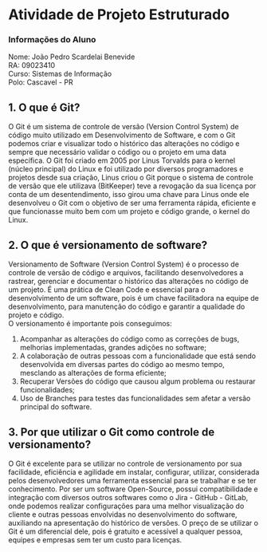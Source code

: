 # Atividade de Projeto Estruturado
### Informações do Aluno
Nome: João Pedro Scardelai Benevide  
RA: 09023410  
Curso: Sistemas de Informação  
Polo: Cascavel - PR  


## 1. O que é Git?
O Git é um sistema de controle de versão (Version Control System) de código muito utilizado em Desenvolvimento de Software, e com o Git podemos criar e visualizar todo o histórico das alterações no código e sempre que necessário validar o código ou o projeto em uma data específica. O Git foi criado em 2005 por Linus Torvalds para o kernel (núcleo principal) do Linux e foi utilizado por diversos programadores e projetos desde sua criação, Linus criou o Git porque o sistema de controle de versão que ele utilizava (BitKeeper) teve a revogação da sua licença por conta de um desentendimento, isso girou uma chave para Linus onde ele desenvolveu o Git com o objetivo de ser uma ferramenta rápida, eficiente e que funcionasse muito bem com um projeto e código grande, o kernel do Linux.  

## 2. O que é versionamento de software?
Versionamento de Software (Version Control System) é o processo de controle de versão de código e arquivos, facilitando desenvolvedores a rastrear, gerenciar e documentar o histórico das alterações no código de um projeto. É uma prática de Clean Code e essencial para o desenvolvimento de um software, pois é um chave facilitadora na equipe de desenvolvimento, para manutenção do código e garantir a qualidade do projeto e código.  
O versionamento é importante pois conseguimos:  
1. Acompanhar as alterações do código como as correções de bugs, melhorias implementadas, grandes adições no software;  
2. A colaboração de outras pessoas com a funcionalidade que está sendo desenvolvida em diversas partes do código ao mesmo tempo, mesclando as alterações de forma eficiente;  
3. Recuperar Versões do código que causou algum problema ou restaurar funcionalidades;  
4. Uso de Branches para testes das funcionalidades sem afetar a versão principal do software.  

## 3. Por que utilizar o Git como controle de versionamento?
O Git é excelente para se utilizar no controle de versionamento por sua facilidade, eficiência e agilidade em instalar, configurar, utilizar, considerada pelos desenvolvedores uma ferramenta essencial para se trabalhar e se ter conhecimento. Por ser um software Open-Source, possui compatibilidade e integração com diversos outros softwares como o Jira - GitHub - GitLab, onde podemos realizar configurações para uma melhor visualização do cliente e outras pessoas envolvidas no desenvolvimento do software, auxiliando na apresentação do histórico de versões. O preço de se utilizar o Git é um diferencial dele, pois é gratuito e acessível a qualquer pessoa, equipes e empresas sem ter um custo para licenças.